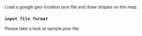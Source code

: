 Load a google geo-location json file and draw shapes on the map.

### `input file format`

Please take a look at sample.json file.


